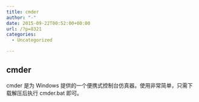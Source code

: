 ```yaml
---
title: cmder
author: "-"
date: 2015-09-22T00:52:00+00:00
url: /?p=8321
categories:
  - Uncategorized

---
```

## cmder
cmder 是为 Windows 提供的一个便携式控制台仿真器。使用非常简单，只需下载解压后执行 cmder.bat 即可。